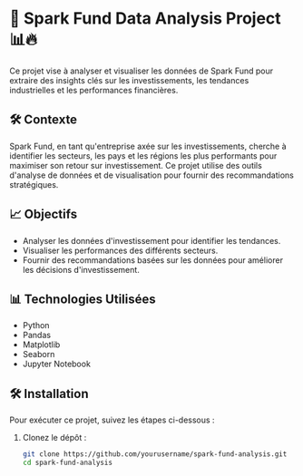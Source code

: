 # 💼 Spark Fund Data Analysis Project 📊🔥  

Ce projet vise à analyser et visualiser les données de Spark Fund pour extraire des insights clés sur les investissements, les tendances industrielles et les performances financières.  

## 🛠️ Contexte  

Spark Fund, en tant qu'entreprise axée sur les investissements, cherche à identifier les secteurs, les pays et les régions les plus performants pour maximiser son retour sur investissement. Ce projet utilise des outils d'analyse de données et de visualisation pour fournir des recommandations stratégiques.

## 📈 Objectifs  

- Analyser les données d'investissement pour identifier les tendances.
- Visualiser les performances des différents secteurs.
- Fournir des recommandations basées sur les données pour améliorer les décisions d'investissement.

## 📊 Technologies Utilisées  

- Python
- Pandas
- Matplotlib
- Seaborn
- Jupyter Notebook

## 🛠️ Installation  

Pour exécuter ce projet, suivez les étapes ci-dessous :

1. Clonez le dépôt :
   ```bash
   git clone https://github.com/yourusername/spark-fund-analysis.git
   cd spark-fund-analysis
